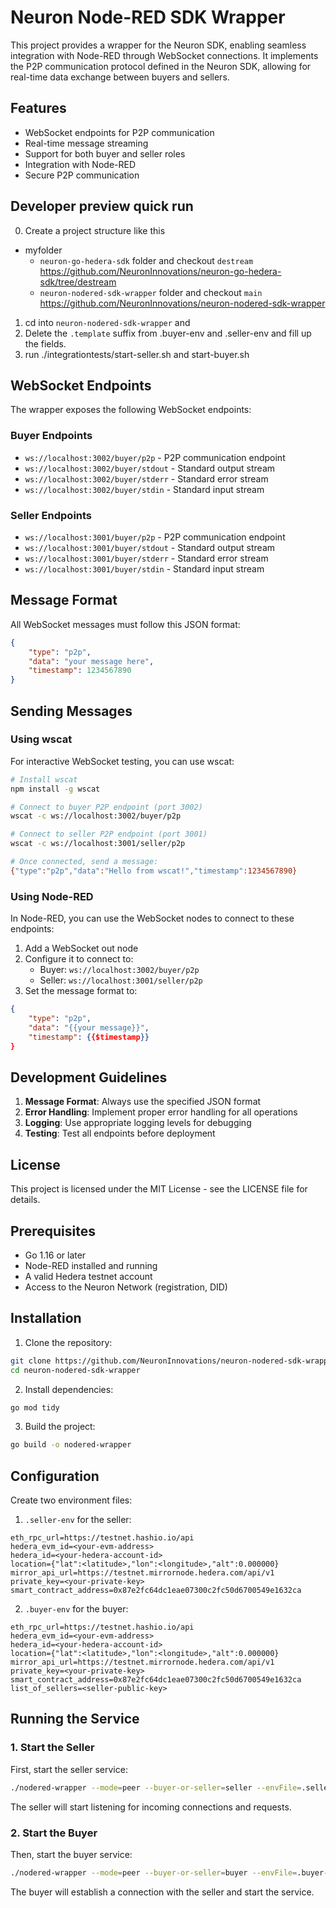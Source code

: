 # Neuron Node-RED SDK Wrapper


This project provides a wrapper for the Neuron SDK, enabling seamless integration with Node-RED through WebSocket connections. It implements the P2P communication protocol defined in the Neuron SDK, allowing for real-time data exchange between buyers and sellers.

## Features

- WebSocket endpoints for P2P communication
- Real-time message streaming
- Support for both buyer and seller roles
- Integration with Node-RED
- Secure P2P communication

## Developer preview quick run

0. Create a project structure like this
- myfolder
    -  `neuron-go-hedera-sdk` folder  and checkout `destream` 
    https://github.com/NeuronInnovations/neuron-go-hedera-sdk/tree/destream 
    -  `neuron-nodered-sdk-wrapper` folder  and checkout  `main`  https://github.com/NeuronInnovations/neuron-nodered-sdk-wrapper
1. cd into `neuron-nodered-sdk-wrapper` and
2. Delete the `.template` suffix from .buyer-env and .seller-env and fill up the fields. 
3.  run ./integrationtests/start-seller.sh and start-buyer.sh





## WebSocket Endpoints

The wrapper exposes the following WebSocket endpoints:

### Buyer Endpoints
- `ws://localhost:3002/buyer/p2p` - P2P communication endpoint
- `ws://localhost:3002/buyer/stdout` - Standard output stream
- `ws://localhost:3002/buyer/stderr` - Standard error stream
- `ws://localhost:3002/buyer/stdin` - Standard input stream

### Seller Endpoints
- `ws://localhost:3001/buyer/p2p` - P2P communication endpoint
- `ws://localhost:3001/buyer/stdout` - Standard output stream
- `ws://localhost:3001/buyer/stderr` - Standard error stream
- `ws://localhost:3001/buyer/stdin` - Standard input stream

## Message Format

All WebSocket messages must follow this JSON format:
```json
{
    "type": "p2p",
    "data": "your message here",
    "timestamp": 1234567890
}
```

## Sending Messages

### Using wscat

For interactive WebSocket testing, you can use wscat:

```bash
# Install wscat
npm install -g wscat

# Connect to buyer P2P endpoint (port 3002)
wscat -c ws://localhost:3002/buyer/p2p

# Connect to seller P2P endpoint (port 3001)
wscat -c ws://localhost:3001/seller/p2p

# Once connected, send a message:
{"type":"p2p","data":"Hello from wscat!","timestamp":1234567890}
```

### Using Node-RED

In Node-RED, you can use the WebSocket nodes to connect to these endpoints:

1. Add a WebSocket out node
2. Configure it to connect to:
   - Buyer: `ws://localhost:3002/buyer/p2p`
   - Seller: `ws://localhost:3001/seller/p2p`
3. Set the message format to:
```json
{
    "type": "p2p",
    "data": "{{your message}}",
    "timestamp": {{$timestamp}}
}
```

## Development Guidelines

1. **Message Format**: Always use the specified JSON format
2. **Error Handling**: Implement proper error handling for all operations
3. **Logging**: Use appropriate logging levels for debugging
4. **Testing**: Test all endpoints before deployment

## License

This project is licensed under the MIT License - see the LICENSE file for details.

## Prerequisites

- Go 1.16 or later
- Node-RED installed and running
- A valid Hedera testnet account
- Access to the Neuron Network (registration, DID)

## Installation

1. Clone the repository:
```bash
git clone https://github.com/NeuronInnovations/neuron-nodered-sdk-wrapper.git
cd neuron-nodered-sdk-wrapper
```

2. Install dependencies:
```bash
go mod tidy
```

3. Build the project:
```bash
go build -o nodered-wrapper
```

## Configuration

Create two environment files:

1. `.seller-env` for the seller:
```properties
eth_rpc_url=https://testnet.hashio.io/api
hedera_evm_id=<your-evm-address>
hedera_id=<your-hedera-account-id>
location={"lat":<latitude>,"lon":<longitude>,"alt":0.000000}
mirror_api_url=https://testnet.mirrornode.hedera.com/api/v1
private_key=<your-private-key>
smart_contract_address=0x87e2fc64dc1eae07300c2fc50d6700549e1632ca
```

2. `.buyer-env` for the buyer:
```properties
eth_rpc_url=https://testnet.hashio.io/api
hedera_evm_id=<your-evm-address>
hedera_id=<your-hedera-account-id>
location={"lat":<latitude>,"lon":<longitude>,"alt":0.000000}
mirror_api_url=https://testnet.mirrornode.hedera.com/api/v1
private_key=<your-private-key>
smart_contract_address=0x87e2fc64dc1eae07300c2fc50d6700549e1632ca
list_of_sellers=<seller-public-key>
```

## Running the Service

### 1. Start the Seller

First, start the seller service:

```bash
./nodered-wrapper --mode=peer --buyer-or-seller=seller --envFile=.seller-env --port=20088
```

The seller will start listening for incoming connections and requests.

### 2. Start the Buyer

Then, start the buyer service:

```bash
./nodered-wrapper --mode=peer --buyer-or-seller=buyer --envFile=.buyer-env --port=30088 --list-of-sellers-source=env
```

The buyer will establish a connection with the seller and start the service.
